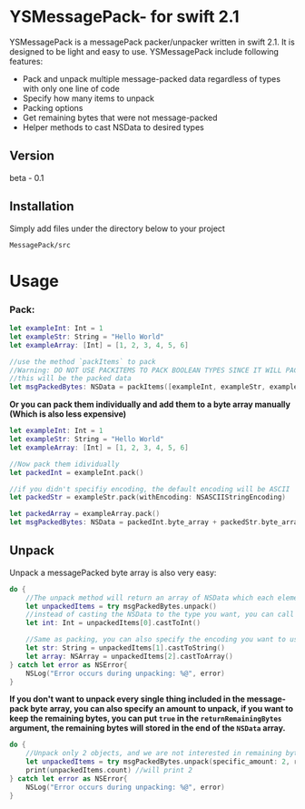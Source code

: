 # YSMessagePack- for swift 2.1

YSMessagePack is a messagePack packer/unpacker written in swift 2.1. It is designed to be light and easy to use. YSMessagePack include following features:

- Pack and unpack multiple message-packed data regardless of types with only one line of code
- Specify how many items to unpack
- Packing options
- Get remaining bytes that were not message-packed
- Helper methods to cast NSData to desired types

## Version
beta - 0.1

## Installation

Simply add files under the directory below to your project                                                                                                                                                                                                                                                                  
```url
MessagePack/src
```

# Usage 
### Pack:

```swift
let exampleInt: Int = 1
let exampleStr: String = "Hello World"
let exampleArray: [Int] = [1, 2, 3, 4, 5, 6]

//use the method `packItems` to pack 
//Warning: DO NOT USE PACKITEMS TO PACK BOOLEAN TYPES SINCE IT WILL PACK AS INT
//this will be the packed data
let msgPackedBytes: NSData = packItems([exampleInt, exampleStr, exampleArray]) 
```

**Or you can pack them individually and add them to a byte array manually (Which is also less expensive)**

```swift
let exampleInt: Int = 1
let exampleStr: String = "Hello World"
let exampleArray: [Int] = [1, 2, 3, 4, 5, 6]

//Now pack them idividually
let packedInt = exampleInt.pack()

//if you didn't specifiy encoding, the default encoding will be ASCII
let packedStr = exampleStr.pack(withEncoding: NSASCIIStringEncoding) 

let packedArray = exampleArray.pack()
let msgPackedBytes: NSData = packedInt.byte_array + packedStr.byte_array + packedArray.byte_array
```
## Unpack
Unpack a messagePacked byte array is also very easy:

```swift
do {
    //The unpack method will return an array of NSData which each element is an unpacked object
    let unpackedItems = try msgPackedBytes.unpack()
    //instead of casting the NSData to the type you want, you can call these `.castTo..` methods to do the job for you
    let int: Int = unpackedItems[0].castToInt()

    //Same as packing, you can also specify the encoding you want to use, default is ASCII
    let str: String = unpackedItems[1].castToString() 
    let array: NSArray = unpackedItems[2].castToArray() 
} catch let error as NSError{
    NSLog("Error occurs during unpacking: %@", error)
}
```
**If you don't want to unpack every single thing included in the message-pack byte array, you can also specify an amount to unpack, if you want to keep the remaining bytes, you can put `true` in the `returnRemainingBytes` argument, the remaining bytes will stored in the end of the `NSData` array.**

```swift
do {
    //Unpack only 2 objects, and we are not interested in remaining bytes
    let unpackedItems = try msgPackedBytes.unpack(specific_amount: 2, returnRemainingBytes: false)
    print(unpackedItems.count) //will print 2
} catch let error as NSError{
    NSLog("Error occurs during unpacking: %@", error)
}
```


